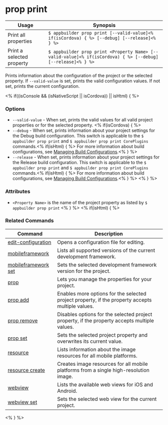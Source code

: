 prop print
==========

Usage | Synopsis
------|-------
Print all properties | `$ appbuilder prop print [--valid-value]<% if(isCordova) { %> [--debug] [--release]<% } %>`
Print a selected property | `$ appbuilder prop print <Property Name> [--valid-value]<% if(isCordova) { %> [--debug] [--release]<% } %>`

Prints information about the configuration of the project or the selected property.
If `--valid-value` is set, prints the valid configuration values.
If not set, prints the current configuration.

<% if((isConsole && (isNativeScript || isCordova)) || isHtml) { %>
### Options
* `--valid-value` - When set, prints the valid values for all valid project properties or for the selected property.
<% if(isCordova) { %>
* `--debug` - When set, prints information about your project settings for the Debug build configuration. This switch is applicable to the `$ appbuilder prop print` and `$ appbuilder prop print CorePlugins` commands.<% if(isHtml) { %> For more information about build configurations, see [Managing Build Configurations](http://docs.telerik.com/platform/appbuilder/build-configurations/overview).<% } %>
* `--release` - When set, prints information about your project settings for the Release build configuration. This switch is applicable to the `$ appbuilder prop print` and `$ appbuilder prop print CorePlugins` commands.<% if(isHtml) { %> For more information about build configurations, see [Managing Build Configurations](http://docs.telerik.com/platform/appbuilder/build-configurations/overview).<% } %>
<% } %>
### Attributes
* `<Property Name>` is the name of the project property as listed by `$ appbuilder prop print`
<% } %>
<% if(isHtml) { %>
### Related Commands

Command | Description
----------|----------
[edit-configuration](edit-configuration.html) | Opens a configuration file for editing.
[mobileframework](mobileframework.html) | Lists all supported versions of the current development framework.
[mobileframework set](mobileframework-set.html) | Sets the selected development framework version for the project.
[prop](prop.html) | Lets you manage the properties for your project.
[prop add](prop-add.html) | Enables more options for the selected project property, if the property accepts multiple values.
[prop remove](prop-remove.html) | Disables options for the selected project property, if the property accepts multiple values.
[prop set](prop-set.html) | Sets the selected project property and overwrites its current value.
[resource](resource.html) | Lists information about the image resources for all mobile platforms.
[resource create](resource-create.html) | Creates image resources for all mobile platforms from a single high-resolution image.
[webview](webview.html) | Lists the available web views for iOS and Android.
[webview set](webview-set.html) | Sets the selected web view for the current project.
<% } %>
